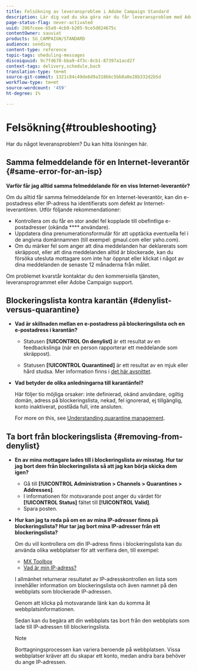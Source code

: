 ```yaml
---
title: Felsökning av leveransproblem i Adobe Campaign Standard
description: Lär dig vad du ska göra när du får leveransproblem med Adobe Campaign Standard.
page-status-flag: never-activated
uuid: 286fceee-65a9-4cb9-b205-9ce5d024675c
contentOwner: sauviat
products: SG_CAMPAIGN/STANDARD
audience: sending
content-type: reference
topic-tags: sheduling-messages
discoiquuid: 9c7fd670-bba9-4f3c-8cb1-87397a1acd27
context-tags: delivery,schedule,back
translation-type: tm+mt
source-git-commit: 1321c84c49de6d9a318bbc5bb8a0e28b332d2b5d
workflow-type: tm+mt
source-wordcount: '459'
ht-degree: 1%

---
```



# Felsökning{#troubleshooting}

Har du något leveransproblem? Du kan hitta lösningen här.

## Samma felmeddelande för en Internet-leverantör {#same-error-for-an-isp}

**Varför får jag alltid samma felmeddelande för en viss Internet-leverantör?**

Om du alltid får samma felmeddelande för en Internet-leverantör, kan din e-postadress eller IP-adress ha identifierats som defekt av Internet-leverantören. Utför följande rekommendationer:
* Kontrollera om du får en stor andel fel kopplade till obefintliga e-postadresser (okända **** användare).
* Uppdatera dina prenumerationsformulär för att upptäcka eventuella fel i de angivna domännamnen (till exempel: gmaul.com eller yaho.com).
* Om du märker fel som anger att dina meddelanden har deklarerats som skräppost, eller att dina meddelanden alltid är blockerade, kan du försöka utesluta mottagare som inte har öppnat eller klickat i något av dina meddelanden de senaste 12 månaderna från målet.

Om problemet kvarstår kontaktar du den kommersiella tjänsten, leveransprogrammet eller Adobe Campaign support.

## Blockeringslista kontra karantän {#denylist-versus-quarantine}

* **Vad är skillnaden mellan en e-postadress på blockeringslista och en e-postadress i karantän?**

   * Statusen **[!UICONTROL On denylist]** är ett resultat av en feedbackslinga (när en person rapporterar ett meddelande som skräppost).

   * Statusen **[!UICONTROL Quarantined]** är ett resultat av en mjuk eller hård studsa.
   Mer information finns i [det här avsnittet](../../sending/using/understanding-quarantine-management.md#quarantine-vs-denylist).

* **Vad betyder de olika anledningarna till karantänfel?**

   Här följer tio möjliga orsaker: inte definierad, okänd användare, ogiltig domän, adress på blockeringslista, nekad, fel ignorerad, ej tillgänglig, konto inaktiverat, postlåda full, inte ansluten.

   For more on this, see [Understanding quarantine management](../../sending/using/understanding-quarantine-management.md).

## Ta bort från blockeringslista {#removing-from-denylist}

* **En av mina mottagare lades till i blockeringslista av misstag. Hur tar jag bort dem från blockeringslista så att jag kan börja skicka dem igen?**

   * Gå till **[!UICONTROL Administration > Channels > Quarantines > Addresses]**.
   * I informationen för motsvarande post anger du värdet för **[!UICONTROL Status]** fältet till **[!UICONTROL Valid]**.
   * Spara posten.

* **Hur kan jag ta reda på om en av mina IP-adresser finns på blockeringslista? Hur tar jag bort mina IP-adresser från ett blockeringslista?**

   Om du vill kontrollera om din IP-adress finns i blockeringslista kan du använda olika webbplatser för att verifiera den, till exempel:
   * [MX Toolbox](https://mxtoolbox.com/)
   * [Vad är min IP-adress?](https://whatismyipaddress.com)

   I allmänhet returnerar resultatet av IP-adresskontrollen en lista som innehåller information om blockeringslista och även namnet på den webbplats som blockerade IP-adressen.

   Genom att klicka på motsvarande länk kan du komma åt webbplatsinformationen.

   Sedan kan du begära att din webbplats tas bort från den webbplats som lade till IP-adressen till blockeringslista.

   >[!NOTE]
   >
   >Borttagningsprocessen kan variera beroende på webbplatsen. Vissa webbplatser kräver att du skapar ett konto, medan andra bara behöver du ange IP-adressen.
